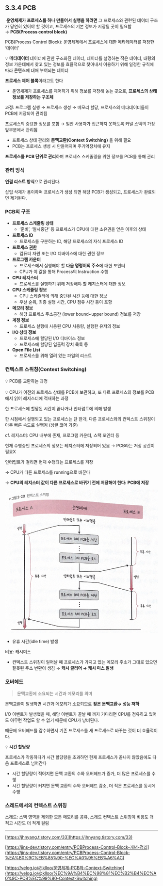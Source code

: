 
## 3.3.4 PCB

 **운영체제가 프로세스를 하나 만들어서 실행을 하려면** 그 프로세스와 관련된 데이터 구조가 당연히 있어야 할 것이고, 프로세스의 기본 정보가 저장될 곳이 필요함 → **PCB(Process control block)**

PCB(Process Control Block): 운영체제에서 프로세스에 대한 메타데이터를 저장한 ‘데이터’


💡  **메타데이터**
데이터에 관한 구조화된 데이터, 데이터를 설명하는 작은 데이터, 대량의 정보 가운데에서 찾고 있는 정보를 효율적으로 찾아내서 이용하기 위해 일정한 규칙에 따라 콘텐츠에 대해 부여되는 데이터



**프로세스 제어 블록**이라고도 한다

- 운영체제가 프로세스를 제어하기 위해 정보를 저장해 놓는 곳으로, **프로세스의 상태 정보를 저장하는 구조체**

과정: 프로그램 실행 → 프로세스 생성 → 메모리 할당, 프로세스의 메타데이터들이 PCB에 저장되어 관리됨

프로세스의 중요한 정보를 포함 → 일반 사용자가 접근하지 못하도록 커널 스택의 가장 앞부분에서 관리됨

- 프로세스 상태 관리와 **문맥교환(Context Switching)** 을 위해 필요
- PCB는 프로세스 생성 시 만들어지며 주기억장치에 유지

**프로세스를 PCB 단위로 관리**하며 프로세스 스케줄링을 위한 정보를 PCB를 통해 관리

### 관리 방식

**연결 리스트 방식**으로 관리된다.

삽입 삭제가 용이하며 프로세스가 생성 되면 해당 PCB가 생성되고, 프로세스가 완료되면 제거된다.

### PCB의 구조

- **프로세스 스케줄링 상태**
    - ‘준비’, ‘일시중단’ 등 프로세스가 CPU에 대한 소유권을 얻은 이후의 상태
- **프로세스 ID**
    - 프로세스를 구분하는 ID, 해당 프로세스의 자식 프로세스 ID
- **프로세스 권한**
    - 컴퓨터 자원 또는 I/O 디바이스에 대한 권한 정보
- **프로그램 카운터**
    - 프로세스에서 실행해야 할 **다음 명령어의 주소**에 대한 포인터
    - CPU가 이 값을 통해 Process의 Instruction 수행
- **CPU 레지스터**
    - 프로세스를 실행하기 위해 저장해야 할 레지스터에 대한 정보
- **CPU 스케줄링 정보**
    - CPU 스케줄러에 의해 중단된 시간 등에 대한 정보
    - 우선 순위, 최종 실행 시간, CPU 점유 시간 등이 포함
- **********************메모리 정보**********************
    - 해당 프로세스 주소공간 (lower bound~upper bound) 정보를 저장
- **계정 정보**
    - 프로세스 실행에 사용된 CPU 사용량, 실행한 유저의 정보
- **I/O 상태 정보**
    - 프로세스에 할당된 I/O 디바이스 정보
    - 프로세스에 할당된 입출력 장치 목록 등
- **Open File List**
    - 프로세스를 위해 열려 있는 파일의 리스트

### 컨텍스트 스위칭(Context Switching)

<aside>
💡 PCB를 교환하는 과정

</aside>
<br>
<aside>
💡 CPU가 이전의 프로세스 상태를 PCB에 보관하고, 또 다르 프로세스의 정보를 PCB에서 읽어 레지스터에 적재하는 과정

</aside>

한 프로세스에 할당된 시간이 끝나거나 인터럽트에 의해 발생

한 시점에서 실행되고 있는 프로세스는 단 한개, 다른 프로세스와의 컨텍스트 스위칭이 아주 빠른 속도로 실행됨 (싱글 코어 기준)

cf. 레지스터: CPU 내부에 존재, 프로그램 카운터, 스택 포인터 등

현재 수행중인 프로세스의 정보는 레지스터에 저장되어 있음 → PCB라는 저장 공간이 필요X

인터럽트가 걸리면 현재 수행되는 프로세스를 저장 

→ CPU가 다른 프로세스를 running으로 바꾼다

→ **CPU의 레지스터 값이 다른 프로세스로 바뀌기 전에 저장해야 한다: PCB에 저장**

![9D141ABE-DED3-4BEF-B40F-136CB47C86D2.jpeg](./img/ch3.3.4_1.jpeg)

- 유휴 시간(idle time) 발생

비용: 캐시미스

- 컨텍스트 스위칭이 일어날 때 프로세스가 가지고 있는 메모리 주소가 그대로 있으면 잘못된 주소 변환이 생김 → **캐시 클리어 → 캐시 미스 발생**

### 오버헤드

> 문맥교환에 소요되는 시간과 메모리를 의미
> 

문맥교환이 발생하면 시간과 메모리가 소요되므로 **잦은 문맥교환→ 성능 저하**

I/O 이벤트가 발생했을 때, 해당 이벤트가 끝날 때 까지 기다리면 CPU를 점유하고 있어도 아무런 작업도 할 수 없기 때문에 CPU가 낭비된다.

때문에 오버헤드를 감수하면서 기존 프로세스를 새 프로세스로 바꾸는 것이 더 효율적이다.


💡 **시간 할당량**

프로세스가 작동하다가 시간 할당량을 초과하면 현재 프로세스가 끝나지 않았음에도 다음 프로세스로 넘어간다



- 시간 할당량이 적어지면 문맥 교환의 수와 오버헤드가 증가, 더 많은 프로세스를 수행
- 시간 할당량이 커지면 문맥 교환의 수와 오버헤드 감소, 더 적은 프로세스를 동시에 수행

### 스레드에서의 컨텍스트 스위칭

스레드: 스택 영역을 제외한 모든 메모리를 공유, 스레드 컨텍스트 스위칭이 비용도 더 적고 시간도 더 적게 걸림

---

[https://jhnyang.tistory.com/33](https://jhnyang.tistory.com/33)

[https://jins-dev.tistory.com/entry/PCBProcess-Control-Block-개념-정리](https://jins-dev.tistory.com/entry/PCBProcess-Control-Block-%EA%B0%9C%EB%85%90-%EC%A0%95%EB%A6%AC)

[https://velog.io/@klloo/운영체제-PCB와-Context-Switching](https://velog.io/@klloo/%EC%9A%B4%EC%98%81%EC%B2%B4%EC%A0%9C-PCB%EC%99%80-Context-Switching)
